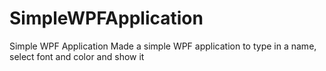 # SimpleWPFApplication
Simple WPF Application
Made a simple WPF application to type in a name, select font and color and show it
